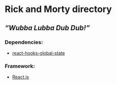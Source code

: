 # Rick and Morty directory


## _“Wubba Lubba Dub Dub!”_


### Dependencies:
- [react-hooks-global-state](https://github.com/dai-shi/react-hooks-global-state)

### Framework:
- [React.js](https://reactjs.org/)

